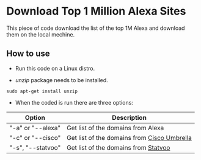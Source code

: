 # Download Top 1 Million Alexa Sites
This piece of code download the list of the top 1M Alexa and download them on the local mechine.

## How to use

* Run this code on a Linux distro.

* *unzip* package needs to be installed.

`sudo apt-get install unzip`

* When the coded is run there are three options:


| Option | Description |
| --- | --- |
| "-a" or "--alexa" | Get list of the domains from Alexa |
| "-c" or "--cisco" | Get list of the domains from [Cisco Umbrella](http://s3-us-west-1.amazonaws.com/umbrella-static/index.html) |
| "-s", "--statvoo" | Get list of the domains from [Statvoo](https://siteinfo.statvoo.com/top/sites) |
